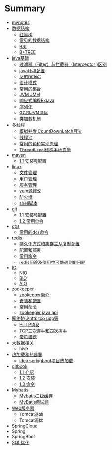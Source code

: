 # Summary

* [mynotes](README.md)
* [数据结构](shu-ju-jie-gou.md)
  * [红黑树](shu-ju-jie-gou/hong-hei-shu.md)
  * [常见的数据结构](shu-ju-jie-gou/chang-jian-de-shu-ju-jie-gou.md)
  * [B树](shu-ju-jie-gou/bshu.md)
  * [B+TREE](shu-ju-jie-gou/b+tree.md)
* [java基础](javaji-chu.md)
  * [过滤器（Filter）与拦截器（Interceptor \)区别](javaji-chu/guo-lv-qi-ff08-filterff09-yu-lan-jie-qi-ff08-interceptor-qu-bie.md)
  * [java环境配置](javaji-chu/javahuan-jing-pei-zhi.md)
  * [反射reflect](javaji-chu/fan-shereflect.md)
  * [设计模式](javaji-chu/she-ji-mo-shi.md)
  * [常用的集合](javaji-chu/chang-yong-de-ji-he.md)
  * [JVM JMM](javaji-chu/jvm-jmm.md)
  * [响应式编程Rxjava](javaji-chu/xiang-ying-shi-bian-cheng-rxjava.md)
  * [序列化](javaji-chu/xu-lie-hua.md)
  * [GC和JVM调优](javaji-chu/gche-jvm-diao-you.md)
  * 类加载机制
* [多线程](duo-xian-cheng.md)
  * [模拟并发 CountDownLatch用法](duo-xian-cheng/mo-ni-bing-fa-countdownlatch-yong-fa.md)
  * [线程池](duo-xian-cheng/xian-cheng-chi.md)
  * [常用的锁和实现原理](duo-xian-cheng/chang-yong-de-suo-he-shi-xian-yuan-li.md)
  * [ThreadLocal线程本地变量](duo-xian-cheng/threadlocalxian-cheng-ben-di-bian-liang.md)
* [maven](maven.md)
  * [1.1 安装和配置](maven/11-an-zhuang-he-pei-zhi.md)
* [linux](linux.md)
  * [文件管理](linux/linuxwen-jian-xiang-guan-ming-ling.md)
  * [用户管理](linux/yong-hu-guan-li.md)
  * [服务管理](linux/fu-wu-guan-li.md)
  * [yum源修改](linux/yumyuan-xiu-gai.md)
  * [防火墙](linux/fang-huo-qiang.md)
  * [shell脚本](linux/shelljiao-ben.md)
* [git](git.md)
  * [1.1 安装和配置](git/11-an-zhuang-he-pei-zhi.md)
  * [1.2 常用命令](git/12-chang-yong-ming-ling.md)
* [dos](dos.md)
  * [常用的dos命令](dos/chang-yong-de-dos-ming-ling.md)
* [redis](redis.md)
  * [持久化方式和集群主从复制配置](redis/chi-jiu-hua-fang-shi.md)
  * [配置和部署](redis/pei-zhi-he-bu-shu.md)
  * [常用命令](redis/chang-yong-ming-ling.md)
  * [redis用途及使用中可能遇到的问题](redis/redisyong-tu-ji-shi-yong-zhong-ke-neng-yu-dao-de-wen-ti.md)
* [IO](io.md)
  * [NIO](io/nio.md)
  * [BIO](io/bio.md)
  * [AIO](io/aio.md)
* [zookeeper](zookeeper.md)
  * [zookeeper简介](zookeeper/zookeeperjian-jie.md)
  * [安装和配置](zookeeper/an-zhuang-he-pei-zhi.md)
  * [常用命令](zookeeper/chang-yong-ming-ling.md)
  * [zookeeper java api](zookeeper/zookeeper-java-api.md)
* [网络协议http,tcp,udp等](wang-luo-xie-yi-http-tcp-udp-deng.md)
  * [HTTP协议](wang-luo-xie-yi-http-tcp-udp-deng/httpxie-yi.md)
  * [TCP三次握手和四次挥手](wang-luo-xie-yi-http-tcp-udp-deng/tcpsan-ci-wo-shou-he-si-ci-hui-shou.md)
  * [常见错误](wang-luo-xie-yi-http-tcp-udp-deng/chang-jian-cuo-wu.md)
* [大数据相关](da-shu-ju-xiang-guan.md)
  * hive
* [热加载和热部署](re-jia-zai-he-re-bu-shu.md)
  * [idea springboot项目热加载](re-jia-zai-he-re-bu-shu/idea-springbootxiang-mu-re-jia-zai.md)
* [gitbook](gitbook.md)
  * [1.1 介绍](/gitbook/11-jie-shao.md)
  * [1.2 安装](/gitbook/12-an-zhuang.md)
  * [1.3 命令](gitbook/13-ming-ling.md)
* [Mybatis](mybatis.md)
  * [Mybatis二级缓存](mybatis/mybatiser-ji-huan-cun.md)
  * [MyBatis面试题](mybatis/mybatismian-shi-ti.md)
* [Web服务器](webfu-wu-qi.md)
  * Tomcat基础
  * Tomcat调优
* SpringCloud
* Spring
* SpringBoot
* [SQL优化](sql.md)

